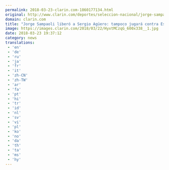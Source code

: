 ```yaml
---
permalink: 2018-03-23-clarin.com-1860177134.html
original: http://www.clarin.com/deportes/seleccion-nacional/jorge-sampaoli-libero-sergio-aguero-jugara-espana_0_BJs1-0MqG.html
domain: clarin.com
title: "Jorge Sampaoli liberó a Sergio Agüero: tampoco jugará contra España"
image: https://images.clarin.com/2018/03/22/HyxtMCzqG_600x338__1.jpg
date: 2018-03-23 19:37:12
category: news
translations: 
 - 'en'
 - 'de'
 - 'ru'
 - 'ja'
 - 'fr'
 - 'it'
 - 'zh-CN'
 - 'zh-TW'
 - 'ar'
 - 'fa'
 - 'pt'
 - 'hi'
 - 'tr'
 - 'id'
 - 'nl'
 - 'sv'
 - 'vi'
 - 'pl'
 - 'ko'
 - 'no'
 - 'da'
 - 'th'
 - 'ta'
 - 'ms'
 - 'hy'
---
```


